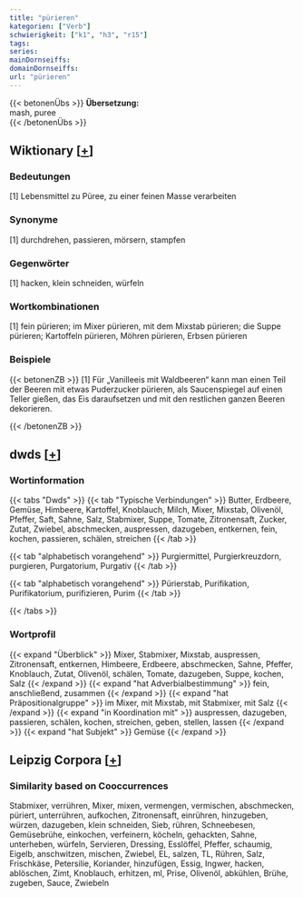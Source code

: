 ```yaml
---
title: "pürieren"
kategorien: ["Verb"]
schwierigkeit: ["k1", "h3", "r15"]
tags:
series:
mainDornseiffs:
domainDornseiffs:
url: "pürieren"
---
```


{{< betonenÜbs >}}
**Übersetzung:**  
mash, puree  
{{< /betonenÜbs >}}

## Wiktionary [[+](https://de.wiktionary.org/wiki/pürieren)]

### Bedeutungen
[1] Lebensmittel zu Püree, zu einer feinen Masse verarbeiten  

### Synonyme
[1] durchdrehen, passieren, mörsern, stampfen  

### Gegenwörter
[1] hacken, klein schneiden, würfeln  

### Wortkombinationen
[1] fein pürieren; im Mixer pürieren, mit dem Mixstab pürieren; die Suppe pürieren; Kartoffeln pürieren, Möhren pürieren, Erbsen pürieren  

### Beispiele
{{< betonenZB >}}
[1] Für „Vanilleeis mit Waldbeeren“ kann man einen Teil der Beeren mit etwas Puderzucker pürieren, als Saucenspiegel auf einen Teller gießen, das Eis daraufsetzen und mit den restlichen ganzen Beeren dekorieren.  

{{< /betonenZB >}}


## dwds [[+](https://www.dwds.de/wb/pürieren)]

### Wortinformation
{{< tabs "Dwds" >}}
{{< tab "Typische Verbindungen" >}}
Butter, Erdbeere, Gemüse, Himbeere, Kartoffel, Knoblauch, Milch, Mixer, Mixstab, Olivenöl, Pfeffer, Saft, Sahne, Salz, Stabmixer, Suppe, Tomate, Zitronensaft, Zucker, Zutat, Zwiebel, abschmecken, auspressen, dazugeben, entkernen, fein, kochen, passieren, schälen, streichen
{{< /tab >}}

{{< tab "alphabetisch vorangehend" >}}
Purgiermittel, Purgierkreuzdorn, purgieren, Purgatorium, Purgativ
{{< /tab >}}

{{< tab "alphabetisch vorangehend" >}}
Pürierstab, Purifikation, Purifikatorium, purifizieren, Purim
{{< /tab >}}

{{< /tabs >}}

### Wortprofil
{{< expand "Überblick" >}} Mixer, Stabmixer, Mixstab, auspressen, Zitronensaft, entkernen, Himbeere, Erdbeere, abschmecken, Sahne, Pfeffer, Knoblauch, Zutat, Olivenöl, schälen, Tomate, dazugeben, Suppe, kochen, Salz {{< /expand >}}
{{< expand "hat Adverbialbestimmung" >}} fein, anschließend, zusammen {{< /expand >}}
{{< expand "hat Präpositionalgruppe" >}} im Mixer, mit Mixstab, mit Stabmixer, mit Salz {{< /expand >}}
{{< expand "in Koordination mit" >}} auspressen, dazugeben, passieren, schälen, kochen, streichen, geben, stellen, lassen {{< /expand >}}
{{< expand "hat Subjekt" >}} Gemüse {{< /expand >}}

## Leipzig Corpora [[+](https://corpora.uni-leipzig.de/en/res?word=pürieren&corpusId=deu_newscrawl-public_2018)]


### Similarity based on Cooccurrences
Stabmixer, verrühren, Mixer, mixen, vermengen, vermischen, abschmecken, püriert, unterrühren, aufkochen, Zitronensaft, einrühren, hinzugeben, würzen, dazugeben, klein schneiden, Sieb, rühren, Schneebesen, Gemüsebrühe, einkochen, verfeinern, köcheln, gehackten, Sahne, unterheben, würfeln, Servieren, Dressing, Esslöffel, Pfeffer, schaumig, Eigelb, anschwitzen, mischen, Zwiebel, EL, salzen, TL, Rühren, Salz, Frischkäse, Petersilie, Koriander, hinzufügen, Essig, Ingwer, hacken, ablöschen, Zimt, Knoblauch, erhitzen, ml, Prise, Olivenöl, abkühlen, Brühe, zugeben, Sauce, Zwiebeln

